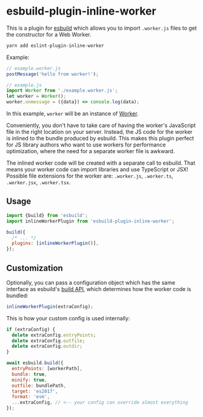 # esbuild-plugin-inline-worker

This is a plugin for [esbuild](https://esbuild.github.io) which allows you to import `.worker.js` files to get the constructor for a Web Worker.

```sh
yarn add eslint-plugin-inline-worker
```

Example:

```js
// example.worker.js
postMessage('hello from worker!');
```

```js
// example.js
import Worker from './example.worker.js';
let worker = Worker();
worker.onmessage = ({data}) => console.log(data);
```

In this example, `worker` will be an instance of [Worker](https://developer.mozilla.org/en-US/docs/Web/API/Worker).

Conveniently, you don't have to take care of having the worker's JavaScript file in the right location on your server. Instead, the JS code for the worker is inlined to the bundle produced by esbuild. This makes this plugin perfect for JS library authors who want to use workers for performance optimization, where the need for a separate worker file is awkward.

The inlined worker code will be created with a separate call to esbuild. That means your worker code can import libraries and use TypeScript or JSX!
Possible file extensions for the worker are: `.worker.js`, `.worker.ts`, `.worker.jsx`, `.worker.tsx`.

## Usage

```js
import {build} from 'esbuild';
import inlineWorkerPlugin from 'esbuild-plugin-inline-worker';

build({
  /* ... */
  plugins: [inlineWorkerPlugin()],
});
```

## Customization

Optionally, you can pass a configuration object which has the same interface as esbuild's [build API](https://esbuild.github.io/api/#build-api), which determines how the worker code is bundled:

```js
inlineWorkerPlugin(extraConfig);
```

This is how your custom config is used internally:

```js
if (extraConfig) {
  delete extraConfig.entryPoints;
  delete extraConfig.outfile;
  delete extraConfig.outdir;
}

await esbuild.build({
  entryPoints: [workerPath],
  bundle: true,
  minify: true,
  outfile: bundlePath,
  target: 'es2017',
  format: 'esm',
  ...extraConfig, // <-- your config can override almost everything
});
```
